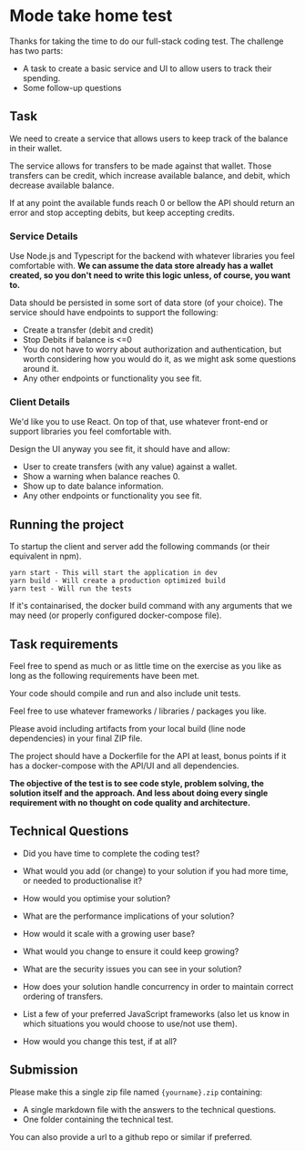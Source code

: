 # Mode take home test

Thanks for taking the time to do our full-stack coding test. The challenge has two parts:

- A task to create a basic service and UI to allow users to track their spending.
- Some follow-up questions

## Task

We need to create a service that allows users to keep track of the balance in their wallet.

The service allows for transfers to be made against that wallet. Those transfers can be credit, which increase available balance, and debit, which decrease available balance.

If at any point the available funds reach 0 or bellow the API should return an error and stop accepting debits, but keep accepting credits.

### Service Details

Use Node.js and Typescript for the backend with whatever libraries you feel comfortable with. **We can assume the data store already has a wallet created, so you don't need to write this logic unless, of course, you want to.**

Data should be persisted in some sort of data store (of your choice).
The service should have endpoints to support the following:

- Create a transfer (debit and credit)
- Stop Debits if balance is <=0
- You do not have to worry about authorization and authentication, but worth considering how you would do it, as we might ask some questions around it.
- Any other endpoints or functionality you see fit.

### Client Details

We'd like you to use React. On top of that, use whatever front-end or support libraries you feel comfortable with.

Design the UI anyway you see fit, it should have and allow:

- User to create transfers (with any value) against a wallet.
- Show a warning when balance reaches 0.
- Show up to date balance information.
- Any other endpoints or functionality you see fit.

## Running the project

To startup the client and server add the following commands (or their equivalent in npm).

```
yarn start - This will start the application in dev
yarn build - Will create a production optimized build
yarn test - Will run the tests
```

If it's containarised, the docker build command with any arguments that we may need (or properly configured docker-compose file).

## Task requirements

Feel free to spend as much or as little time on the exercise as you like as long as the following requirements have been met.

Your code should compile and run and also include unit tests.

Feel free to use whatever frameworks / libraries / packages you like.

Please avoid including artifacts from your local build (line node dependencies) in your final ZIP file.

The project should have a Dockerfile for the API at least, bonus points if it has a docker-compose with the API/UI and all dependencies.

**The objective of the test is to see code style, problem solving, the solution itself and the approach. And less about doing every single requirement with no thought on code quality and architecture.**

## Technical Questions

- Did you have time to complete the coding test?

- What would you add (or change) to your solution if you had more time, or needed to productionalise it?

- How would you optimise your solution?

- What are the performance implications of your solution?
- How would it scale with a growing user base?

- What would you change to ensure it could keep growing?

- What are the security issues you can see in your solution?

- How does your solution handle concurrency in order to maintain correct ordering of transfers.

- List a few of your preferred JavaScript frameworks (also let us know in which situations you would choose to use/not use them).

- How would you change this test, if at all?

## Submission

Please make this a single zip file named `{yourname}.zip` containing:

- A single markdown file with the answers to the technical questions.
- One folder containing the technical test.

You can also provide a url to a github repo or similar if preferred.
